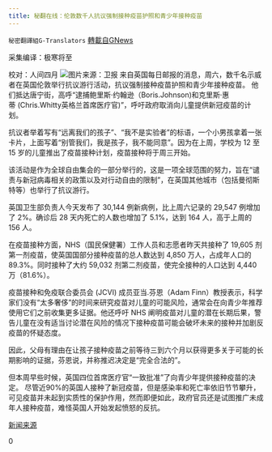 ```yaml
---
title: 秘翻在线：伦敦数千人抗议强制接种疫苗护照和青少年接种疫苗
---
```

`秘密翻譯組G-Translators` [轉載自GNews](https://gnews.org/zh-hans/1542429/)

采集编译：极寒将至

校对：人间四月
![](https://assets.gnews.org/wp-content/uploads/2021/09/11-17.png)图片来源：卫报
来自英国每日邮报的消息，周六，数千名示威者在英国伦敦举行抗议游行活动，抗议强制接种疫苗护照和青少年接种疫苗。 他们抵达唐宁街，高呼“逮捕鲍里斯·约翰逊（Boris.Johnson)和克里斯·惠蒂 (Chris.Whitty英格兰首席医疗官)”，呼吁政府取消向儿童提供新冠疫苗的计划。

抗议者举着写有“远离我们的孩子”、“我不是实验者”的标语，一个小男孩拿着一张卡片，上面写着“别管我们，我是孩子，我不能同意”。因为在上周，学校为 12 至 15 岁的儿童推出了疫苗接种计划，疫苗接种将于周三开始。

该活动是作为全球自由集会的一部分举行的，这是一项全球范围的努力，旨在“谴责与新冠病毒相关的政策以及对行动自由的限制”，在英国其他城市（包括曼彻斯特等）也举行了抗议游行。

英国卫生部负责人今天发布了 30,144 例新病例，比上周六记录的 29,547 例增加了 2%。确诊后 28 天内死亡的人数也增加了 5.1%，达到 164 人，高于上周的 156 人。

在疫苗接种方面，NHS（国民保健署）工作人员和志愿者昨天共接种了 19,605 剂第一剂疫苗，使英国国部分接种疫苗的总人数达到 4,850 万人，占成年人口的 89.3%。同时接种了大约 59,032 剂第二剂疫苗，使完全接种的人口达到 4,440 万（81.6%）。

疫苗接种和免疫联合委员会 (JCVI) 成员亚当.芬恩（Adam Finn）教授表示，科学家们没有“太多奢侈”的时间来研究疫苗对儿童的可能风险，通常会在向青少年推荐使用它们之前收集更多证据。他还呼吁 NHS 阐明疫苗对儿童的潜在长期后果，警告儿童在没有适当讨论潜在风险的情况下接种疫苗可能会破坏未来的接种并加剧反疫苗的怀疑态度。

因此，父母有理由在让孩子接种疫苗之前等待三到六个月以获得更多关于可能的长期影响的证据，芬恩说，并称推迟决定是“完全合法的”。

但本周早些时候，英国四位首席医疗官“一致批准”了向青少年提供接种疫苗的决定。 尽管近90%的英国人接种了新冠疫苗，但是感染率和死亡率依旧节节攀升，可见疫苗并未起到实质性的保护作用，然而即便如此，政府官员还是试图推广未成年人接种疫苗，难怪英国人开始发起愤怒的反抗。

[新闻来源](https://www.dailymail.co.uk/news/article-10004317/COVID-UK-Anti-vaxxers-march-London-protesting-government-plans-children-Covid-jab.html)

0
